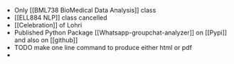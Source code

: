 - Only [[BML738 BioMedical Data Analysis]] class
- [[ELL884 NLP]] class cancelled
- [[Celebration]] of Lohri
- Published Python Package [[Whatsapp-groupchat-analyzer]] on [[Pypi]] and also on [[github]]
- TODO make one line command to produce either html or pdf
-